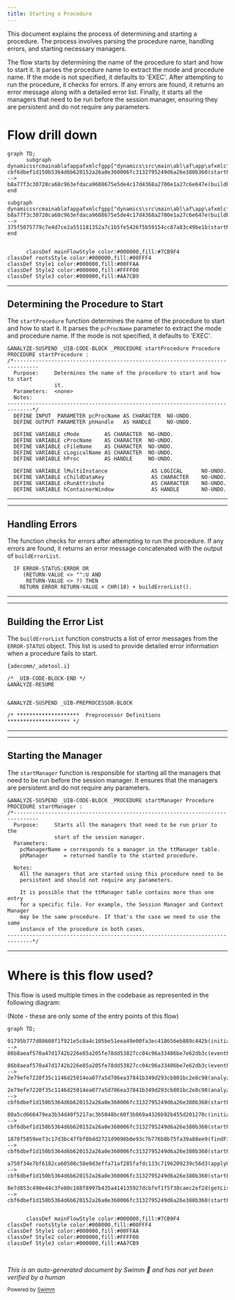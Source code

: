 ```yaml
---
title: Starting a Procedure
---
```

This document explains the process of determining and starting a procedure. The process involves parsing the procedure name, handling errors, and starting necessary managers.

The flow starts by determining the name of the procedure to start and how to start it. It parses the procedure name to extract the mode and procedure name. If the mode is not specified, it defaults to 'EXEC'. After attempting to run the procedure, it checks for errors. If any errors are found, it returns an error message along with a detailed error list. Finally, it starts all the managers that need to be run before the session manager, ensuring they are persistent and do not require any parameters.

# Flow drill down

```mermaid
graph TD;
      subgraph dynamicssrcmainablafappafxmlcfgpp["dynamics\src\main\abl\af\app\afxmlcfgp.p"]
cbf6dbef1d150b5364d6b620152a26a0e360006fc3132795249d6a26e380b360(startProcedure):::mainFlowStyle --> b8a77f3c30720ca68c963efdaca9608675e5de4c17d4368a2700e1a27c6e647e(buildErrorList):::mainFlowStyle
end

subgraph dynamicssrcmainablafappafxmlcfgpp["dynamics\src\main\abl\af\app\afxmlcfgp.p"]
b8a77f3c30720ca68c963efdaca9608675e5de4c17d4368a2700e1a27c6e647e(buildErrorList):::mainFlowStyle --> 375f5075779c7e4d7ce2a551181352a7c1b5fe5426f5b59154cc87a83c49be1b(startManager):::mainFlowStyle
end


      classDef mainFlowStyle color:#000000,fill:#7CB9F4
classDef rootsStyle color:#000000,fill:#00FFF4
classDef Style1 color:#000000,fill:#00FFAA
classDef Style2 color:#000000,fill:#FFFF00
classDef Style3 color:#000000,fill:#AA7CB9
```

<SwmSnippet path="/dynamics/src/main/abl/af/app/afxmlcfgp.p" line="2145">

---

## Determining the Procedure to Start

The <SwmToken path="dynamics/src/main/abl/af/app/afxmlcfgp.p" pos="2145:13:13" line-data="&amp;ANALYZE-SUSPEND _UIB-CODE-BLOCK _PROCEDURE startProcedure Procedure ">`startProcedure`</SwmToken> function determines the name of the procedure to start and how to start it. It parses the <SwmToken path="dynamics/src/main/abl/af/app/afxmlcfgp.p" pos="2153:7:7" line-data="  DEFINE INPUT  PARAMETER pcProcName AS CHARACTER  NO-UNDO.">`pcProcName`</SwmToken> parameter to extract the mode and procedure name. If the mode is not specified, it defaults to 'EXEC'.

```openedge abl
&ANALYZE-SUSPEND _UIB-CODE-BLOCK _PROCEDURE startProcedure Procedure 
PROCEDURE startProcedure :
/*------------------------------------------------------------------------------
  Purpose:     Determines the name of the procedure to start and how to start
               it.
  Parameters:  <none>
  Notes:       
------------------------------------------------------------------------------*/
  DEFINE INPUT  PARAMETER pcProcName AS CHARACTER  NO-UNDO.
  DEFINE OUTPUT PARAMETER phHandle   AS HANDLE     NO-UNDO.

  DEFINE VARIABLE cMode        AS CHARACTER  NO-UNDO.
  DEFINE VARIABLE cProcName    AS CHARACTER  NO-UNDO.
  DEFINE VARIABLE cFileName    AS CHARACTER  NO-UNDO.
  DEFINE VARIABLE cLogicalName AS CHARACTER  NO-UNDO.
  DEFINE VARIABLE hProc        AS HANDLE     NO-UNDO.

  DEFINE VARIABLE lMultiInstance              AS LOGICAL      NO-UNDO.
  DEFINE VARIABLE cChildDataKey               AS CHARACTER    NO-UNDO.
  DEFINE VARIABLE cRunAttribute               AS CHARACTER    NO-UNDO.
  DEFINE VARIABLE hContainerWindow            AS HANDLE       NO-UNDO.
```

---

</SwmSnippet>

<SwmSnippet path="/dynamics/src/main/abl/af/app/afxmlcfgp.p" line="2281">

---

## Handling Errors

The function checks for errors after attempting to run the procedure. If any errors are found, it returns an error message concatenated with the output of <SwmToken path="dynamics/src/main/abl/af/app/afxmlcfgp.p" pos="2284:18:18" line-data="    RETURN ERROR RETURN-VALUE + CHR(10) + buildErrorList().      ">`buildErrorList`</SwmToken>.

```openedge abl
  IF ERROR-STATUS:ERROR OR
     (RETURN-VALUE <> "":U AND
      RETURN-VALUE <> ?) THEN 
    RETURN ERROR RETURN-VALUE + CHR(10) + buildErrorList().      

```

---

</SwmSnippet>

<SwmSnippet path="/dynamics/src/main/abl/af/app/afxmlcfgp.p" line="140">

---

## Building the Error List

The <SwmToken path="dynamics/src/main/abl/af/app/afxmlcfgp.p" pos="2284:18:18" line-data="    RETURN ERROR RETURN-VALUE + CHR(10) + buildErrorList().      ">`buildErrorList`</SwmToken> function constructs a list of error messages from the <SwmToken path="dynamics/src/main/abl/af/app/afxmlcfgp.p" pos="2281:3:5" line-data="  IF ERROR-STATUS:ERROR OR">`ERROR-STATUS`</SwmToken> object. This list is used to provide detailed error information when a procedure fails to start.

```openedge abl
{adecomm/_adetool.i}

/* _UIB-CODE-BLOCK-END */
&ANALYZE-RESUME


&ANALYZE-SUSPEND _UIB-PREPROCESSOR-BLOCK 

/* ********************  Preprocessor Definitions  ******************** */
```

---

</SwmSnippet>

<SwmSnippet path="/dynamics/src/main/abl/af/app/afxmlcfgp.p" line="1960">

---

## Starting the Manager

The <SwmToken path="dynamics/src/main/abl/af/app/afxmlcfgp.p" pos="1960:13:13" line-data="&amp;ANALYZE-SUSPEND _UIB-CODE-BLOCK _PROCEDURE startManager Procedure ">`startManager`</SwmToken> function is responsible for starting all the managers that need to be run before the session manager. It ensures that the managers are persistent and do not require any parameters.

```openedge abl
&ANALYZE-SUSPEND _UIB-CODE-BLOCK _PROCEDURE startManager Procedure 
PROCEDURE startManager :
/*------------------------------------------------------------------------------
  Purpose:     Starts all the managers that need to be run prior to the
               start of the session manager. 
  Parameters:  
    pcManagerName = corresponds to a manager in the ttManager table.
    phManager     = returned handle to the started procedure.

  Notes:
    All the managers that are started using this procedure need to be 
    persistent and should not require any parameters. 

    It is possible that the ttManager table contains more than one entry
    for a specific file. For example, the Session Manager and Context Manager
    may be the same procedure. If that's the case we need to use the same
    instance of the procedure in both cases. 
------------------------------------------------------------------------------*/
```

---

</SwmSnippet>

# Where is this flow used?

This flow is used multiple times in the codebase as represented in the following diagram:

(Note - these are only some of the entry points of this flow)

```mermaid
graph TD;
      91795b777d88608f1f921e5c8a4c105be51eea49e00fa3ec418656eb889c442b(initializePageObject):::rootsStyle --> 86b8aeaf570a47d1742b226e85a205fe78dd53827cc04c96a33406be7e62db3c(eventProc)

86b8aeaf570a47d1742b226e85a205fe78dd53827cc04c96a33406be7e62db3c(eventProc) --> 2e79efe7220f35c1146d25014ea077a5d706ea37841b349d293cb801bc2e8c98(analyzeCase)

2e79efe7220f35c1146d25014ea077a5d706ea37841b349d293cb801bc2e8c98(analyzeCase) --> cbf6dbef1d150b5364d6b620152a26a0e360006fc3132795249d6a26e380b360(startProcedure):::mainFlowStyle

80a5cd666479ea3b34d40f5217ac3b5048bc60f3b869a4326b92b455d201270c(initializeSession):::rootsStyle --> cbf6dbef1d150b5364d6b620152a26a0e360006fc3132795249d6a26e380b360(startProcedure):::mainFlowStyle

1870f5859ee73c17d3bc47fbf0bdd2721d9098b0e93c7b776b8b75fa39a88ee9(findFile):::rootsStyle --> cbf6dbef1d150b5364d6b620152a26a0e360006fc3132795249d6a26e380b360(startProcedure):::mainFlowStyle

a750f34e7bf6182ca60508c58e0d3effa71af285fafdc133c7196209239c56d3(applyUpgrade):::rootsStyle --> cbf6dbef1d150b5364d6b620152a26a0e360006fc3132795249d6a26e380b360(startProcedure):::mainFlowStyle

8e7d853c490e44c3fe80c188f8997b435a414135927dcbfef1f5f38caec2ef2d(getListItems):::rootsStyle --> cbf6dbef1d150b5364d6b620152a26a0e360006fc3132795249d6a26e380b360(startProcedure):::mainFlowStyle


      classDef mainFlowStyle color:#000000,fill:#7CB9F4
classDef rootsStyle color:#000000,fill:#00FFF4
classDef Style1 color:#000000,fill:#00FFAA
classDef Style2 color:#000000,fill:#FFFF00
classDef Style3 color:#000000,fill:#AA7CB9
```

&nbsp;

*This is an auto-generated document by Swimm 🌊 and has not yet been verified by a human*

<SwmMeta version="3.0.0" repo-id="Z2l0aHViJTNBJTNBT3BlbkVkZ2VfUmV0aXJlZF9Qcm9kdWN0cyUzQSUzQVBBUFA5Mg==" repo-name="OpenEdge_Retired_Products"><sup>Powered by [Swimm](/)</sup></SwmMeta>
